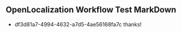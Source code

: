 ## OpenLocalization Workflow Test MarkDown
* df3d81a7-4994-4632-a7d5-4ae56168fa7c thanks!

<!--HONumber=Sep16_HO1-->


